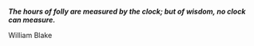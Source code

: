 _**The hours of folly are measured by the clock; but of wisdom, no clock can measure.**_

William Blake